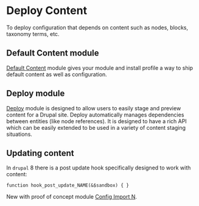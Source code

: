 # Deploy Content

To deploy configuration that depends on content such as nodes, blocks, taxonomy terms, etc.

## Default Content module

[Default Content](https://www.drupal.org/project/default_content) module gives your module and install profile a way to ship default content as well as configuration.

## Deploy module

[Deploy](https://www.drupal.org/project/deploy) module is designed to allow users to easily stage and preview content for a Drupal site. Deploy automatically manages dependencies between entities (like node references). It is designed to have a rich API which can be easily extended to be used in a variety of content staging situations.

## Updating content

In `drupal` 8 there is a post update hook specifically designed to work with content:

    function hook_post_update_NAME(&$sandbox) { }

New with proof of concept module [Config Import N](https://github.com/bircher/drupal-config_import_n).